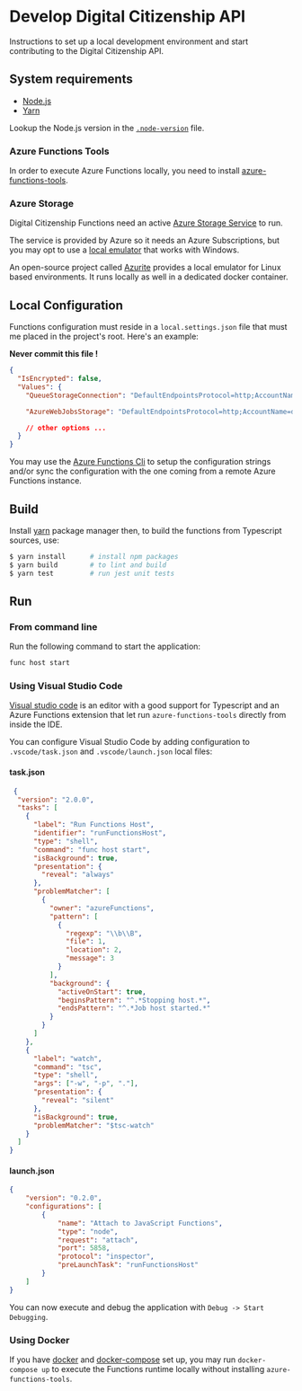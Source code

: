 # Develop Digital Citizenship API

Instructions to set up a local development environment
and start contributing to the Digital Citizenship API.

## System requirements

* [Node.js](https://nodejs.org) 
* [Yarn](https://yarnpkg.com/lang/en/)

Lookup the Node.js version in the [`.node-version`](.node-version) file.

### Azure Functions Tools

In order to execute Azure Functions locally, you need to install
[azure-functions-tools](https://github.com/Azure/azure-functions-core-tools).

### Azure Storage

Digital Citizenship Functions need an active
[Azure Storage Service](https://docs.microsoft.com/en-us/azure/storage/) to run.

The service is provided by Azure so it needs an Azure Subscriptions, but you may opt to use a
[local emulator](https://docs.microsoft.com/en-us/azure/storage/common/storage-use-emulator)
that works with Windows.

An open-source project called [Azurite](https://github.com/Azure/Azurite)
provides a local emulator for Linux based environments. 
It runs locally as well in a dedicated docker container.

## Local Configuration

Functions configuration must reside in a `local.settings.json` file
that must me placed in the project's root. Here's an example:

**Never commit this file !**

```json
{
  "IsEncrypted": false,
  "Values": {
    "QueueStorageConnection": "DefaultEndpointsProtocol=http;AccountName=devstoreaccount1;AccountKey=Eby8vdM02xNOcqFlqUwJPLlmEtlCDXJ1OUzFT50uSRZ6IFsuFq2UVErCz4I6tq/K1SZFPTOtr/KBHBeksoGMGw==;QueueEndpoint=http://localhost:10001/devstoreaccount1;",

    "AzureWebJobsStorage": "DefaultEndpointsProtocol=http;AccountName=devstoreaccount1;AccountKey=Eby8vdM02xNOcqFlqUwJPLlmEtlCDXJ1OUzFT50uSRZ6IFsuFq2UVErCz4I6tq/K1SZFPTOtr/KBHBeksoGMGw==;BlobEndpoint=http://localhost:10000/devstoreaccount1;QueueEndpoint=http://localhost:10001/devstoreaccount1;",

    // other options ...
  }
}
```

You may use the [Azure Functions Cli](https://github.com/johnpapa/azure-functions-cli)
to setup the configuration strings and/or sync the configuration with the one 
coming from a remote Azure Functions instance.

## Build

Install [yarn](https://yarnpkg.com/) package manager then,
to build the functions from Typescript sources, use:

```sh
$ yarn install      # install npm packages
$ yarn build        # to lint and build
$ yarn test         # run jest unit tests
```

## Run

### From command line

Run the following command to start the application:

```sh
func host start
```

### Using Visual Studio Code

[Visual studio code](https://code.visualstudio.com/) is an editor with a good support
for Typescript and an Azure Functions extension that let run `azure-functions-tools`
directly from inside the IDE.

You can configure Visual Studio Code by adding configuration to 
`.vscode/task.json` and `.vscode/launch.json` local files:

#### task.json

```json
 {
  "version": "2.0.0",
  "tasks": [
    {
      "label": "Run Functions Host",
      "identifier": "runFunctionsHost",
      "type": "shell",
      "command": "func host start",
      "isBackground": true,
      "presentation": {
        "reveal": "always"
      },
      "problemMatcher": [
        {
          "owner": "azureFunctions",
          "pattern": [
            {
              "regexp": "\\b\\B",
              "file": 1,
              "location": 2,
              "message": 3
            }
          ],
          "background": {
            "activeOnStart": true,
            "beginsPattern": "^.*Stopping host.*",
            "endsPattern": "^.*Job host started.*"
          }
        }
      ]
    },
    {
      "label": "watch",
      "command": "tsc",
      "type": "shell",
      "args": ["-w", "-p", "."],
      "presentation": {
        "reveal": "silent"
      },
      "isBackground": true,
      "problemMatcher": "$tsc-watch"
    }
  ]
}
```

#### launch.json

```json
{
    "version": "0.2.0",
    "configurations": [
        {
            "name": "Attach to JavaScript Functions",
            "type": "node",
            "request": "attach",
            "port": 5858,
            "protocol": "inspector",
            "preLaunchTask": "runFunctionsHost"
        }
    ]
}
```

You can now execute and debug the application with `Debug -> Start Debugging`.

### Using Docker

If you have [docker](https://www.docker.com/)
and [docker-compose](https://docs.docker.com/compose/) set up,
you may run `docker-compose up` to execute the Functions runtime locally
without installing `azure-functions-tools`.
